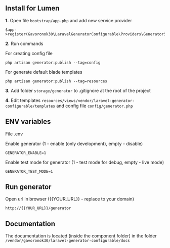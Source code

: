 ## Install for Lumen

**1.** Open file `bootstrap/app.php` and add new service provider
```
$app->register(Gavoronok30\LaravelGeneratorConfigurable\Providers\GeneratorServiceProvider::class);
```
**2.** Run commands

For creating config file
```
php artisan generator:publish --tag=config
```
For generate default blade templates
```
php artisan generator:publish --tag=resources
```
**3.** Add folder `storage/generator` to .gitignore at the root of the project

**4.** Edit templates `resources/views/vendor/laravel-generator-configurable/templates`
and config file `config/generator.php`

## ENV variables

File .env

Enable generator (1 - enable (only development), empty - disable)
```
GENERATOR_ENABLE=1
```
Enable test mode for generator (1 - test mode for debug, empty - live mode)
```
GENERATOR_TEST_MODE=1
```
## Run generator
Open url in browser ({{YOUR_URL}} - replace to your domain)
```
http://{{YOUR_URL}}/generator
```
## Documentation
The documentation is located (inside the component folder) in the folder `/vendor/gavoronok30/laravel-generator-configurable/docs`
